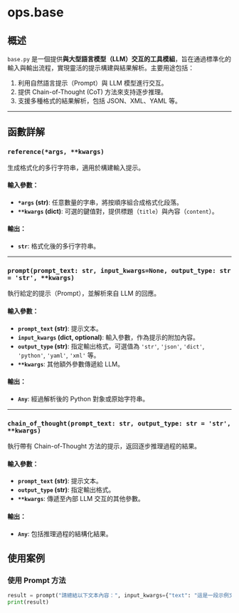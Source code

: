 # ops.base

## 概述

`base.py` 是一個提供**與大型語言模型（LLM）交互的工具模組**，旨在通過標準化的輸入與輸出流程，實現靈活的提示構建與結果解析。主要用途包括：

1. 利用自然語言提示（Prompt）與 LLM 模型進行交互。
2. 提供 Chain-of-Thought (CoT) 方法來支持逐步推理。
3. 支援多種格式的結果解析，包括 JSON、XML、YAML 等。

---

## 函數詳解

### `reference(*args, **kwargs)`

生成格式化的多行字符串，適用於構建輸入提示。

#### 輸入參數：

- **`*args` (str)**: 任意數量的字串，將按順序組合成格式化段落。
- **`**kwargs` (dict)**: 可選的鍵值對，提供標題（`title`）與內容（`content`）。

#### 輸出：

- **`str`**: 格式化後的多行字符串。

---

### `prompt(prompt_text: str, input_kwargs=None, output_type: str = 'str', **kwargs)`

執行給定的提示（Prompt），並解析來自 LLM 的回應。

#### 輸入參數：

- **`prompt_text` (str)**: 提示文本。
- **`input_kwargs` (dict, optional)**: 輸入參數，作為提示的附加內容。
- **`output_type` (str)**: 指定輸出格式，可選值為 `'str'`, `'json'`, `'dict'`, `'python'`, `'yaml'`, `'xml'` 等。
- **`**kwargs`**: 其他額外參數傳遞給 LLM。

#### 輸出：

- **`Any`**: 經過解析後的 Python 對象或原始字符串。

---

### `chain_of_thought(prompt_text: str, output_type: str = 'str', **kwargs)`

執行帶有 Chain-of-Thought 方法的提示，返回逐步推理過程的結果。

#### 輸入參數：

- **`prompt_text` (str)**: 提示文本。
- **`output_type` (str)**: 指定輸出格式。
- **`**kwargs`**: 傳遞至內部 LLM 交互的其他參數。

#### 輸出：

- **`Any`**: 包括推理過程的結構化結果。

## 使用案例

### 使用 Prompt 方法

```python
result = prompt("請總結以下文本內容：", input_kwargs={"text": "這是一段示例文本"}, output_type="json")
print(result)
```
